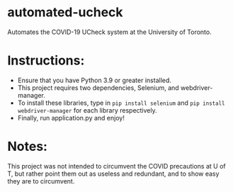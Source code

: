 # automated-ucheck
 Automates the COVID-19 UCheck system at the University of Toronto.
 
# Instructions:
- Ensure that you have Python 3.9 or greater installed.
- This project requires two dependencies, Selenium, and webdriver-manager.
- To install these libraries, type in ```pip install selenium``` and ```pip install webdriver-manager``` for each library respectively.
- Finally, run application.py and enjoy!

# Notes:
This project was not intended to circumvent the COVID precautions at U of T, but rather point them out as useless and redundant, and to show easy they are to circumvent.
